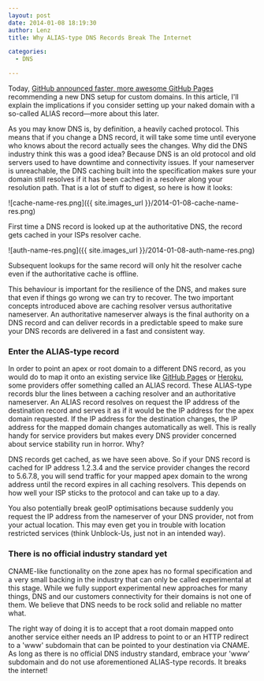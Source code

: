 ```yaml
---
layout: post
date: 2014-01-08 18:19:30
author: Lenz
title: Why ALIAS-type DNS Records Break The Internet

categories:
  - DNS

---
```


Today, [GitHub announced faster, more awesome GitHub Pages](https://github.com/blog/1715-faster-more-awesome-github-pages) recommending a new DNS setup for custom domains. In this article, I'll explain the implications if you consider setting up your naked domain with a so-called ALIAS record—more about this later.

As you may know DNS is, by definition, a heavily cached protocol. This means that if you change a DNS record, it will take some time until everyone who knows about the record actually sees the changes. Why did the DNS industry think this was a good idea? Because DNS is an old protocol and old servers used to have downtime and connectivity issues. If your nameserver is unreachable, the DNS caching built into the specification makes sure your domain still resolves if it has been cached in a resolver along your resolution path. That is a lot of stuff to digest, so here is how it looks:

![cache-name-res.png]({{ site.images_url }}/2014-01-08-cache-name-res.png)

First time a DNS record is looked up at the authoritative DNS, the record gets cached in your ISPs resolver cache.

![auth-name-res.png]({{ site.images_url }}/2014-01-08-auth-name-res.png)

Subsequent lookups for the same record will only hit the resolver cache even if the authoritative cache is offline.

This behaviour is important for the resilience of the DNS, and makes sure that even if things go wrong we can try to recover. The two important concepts introduced above are caching resolver versus authoritative nameserver. An authoritative nameserver always is the final authority on a DNS record and can deliver records in a predictable speed to make sure your DNS records are delivered in a fast and consistent way.

### Enter the ALIAS-type record

In order to point an apex or root domain to a different DNS record, as you would do to map it onto an existing service like [GitHub Pages](https://iwantmyname.com/services/developer/github-pages-custom-domain) or [Heroku](https://iwantmyname.com/services/developer/heroku-cloud-hosting-custom-domain), some providers offer something called an ALIAS record. These ALIAS-type records blur the lines between a caching resolver and an authoritative nameserver. An ALIAS record resolves on request the IP address of the destination record and serves it as if it would be the IP address for the apex domain requested. If the IP address for the destination changes, the IP address for the mapped domain changes automatically as well. This is really handy for service providers but makes every DNS provider concerned about service stability run in horror. Why?

DNS records get cached, as we have seen above. So if your DNS record is cached for IP address 1.2.3.4 and the service provider changes the record to 5.6.7.8, you will send traffic for your mapped apex domain to the wrong address until the record expires in all caching resolvers. This depends on how well your ISP sticks to the protocol and can take up to a day.

You also potentially break geoIP optimisations because suddenly you request the IP address from the nameserver of your DNS provider, not from your actual location. This may even get you in trouble with location restricted services (think Unblock-Us, just not in an intended way).

### There is no official industry standard yet

CNAME-like functionality on the zone apex has no formal specification and a very small backing in the industry that can only be called experimental at this stage. While we fully support experimental new approaches for many things, DNS and our customers connectivity for their domains is not one of them. We believe that DNS needs to be rock solid and reliable no matter what.

The right way of doing it is to accept that a root domain mapped onto another service either needs an IP address to point to or an HTTP redirect to a 'www' subdomain that can be pointed to your destination via CNAME. As long as there is no official DNS industry standard, embrace your 'www' subdomain and do not use aforementioned ALIAS-type records. It breaks the internet!
